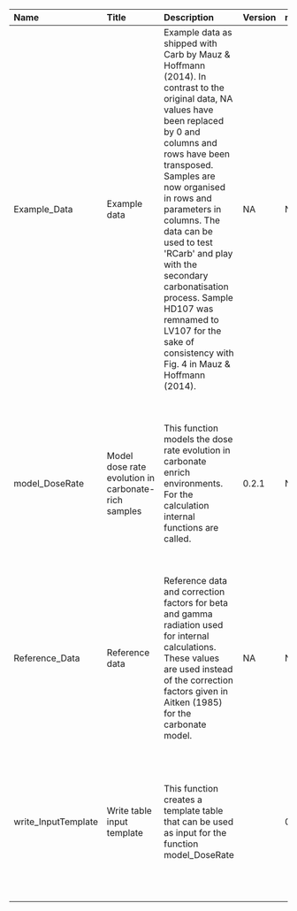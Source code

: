 

| Name                | Title                                               | Description                                                                                                                                                                                                                                                                                                                                                                                                                                     | Version | m.Date | m.Time | Author                                                                                                                                                      | Citation                                                                                                                                                                                                                                                                                |
|:--------------------|:----------------------------------------------------|:------------------------------------------------------------------------------------------------------------------------------------------------------------------------------------------------------------------------------------------------------------------------------------------------------------------------------------------------------------------------------------------------------------------------------------------------|:--------|:-------|:-------|:------------------------------------------------------------------------------------------------------------------------------------------------------------|:----------------------------------------------------------------------------------------------------------------------------------------------------------------------------------------------------------------------------------------------------------------------------------------|
| Example_Data        | Example data                                        | Example data as shipped with  Carb  by Mauz \& Hoffmann (2014). In contrast to the original data,  NA  values have been replaced by 0 and columns and rows have been transposed. Samples are now organised in rows and parameters in columns.  The data can be used to test 'RCarb' and play with the secondary carbonatisation process. Sample HD107 was remnamed to LV107 for the sake of consistency with Fig. 4 in Mauz \& Hoffmann (2014). | NA      | NA     | NA     | Mauz \& Hoffmann (2014), with minor modifcations by Sebastian Kreutzer, IRAMAT-CRP2A, UMR 5060, -  CNRS-Université Bordeaux Montaigne (France) -      | NA                                                                                                                                                                                                                                                                                      |
| model_DoseRate      | Model dose rate evolution in carbonate-rich samples | This function models the dose rate evolution in carbonate enrich environments. For the calculation internal functions are called.                                                                                                                                                                                                                                                                                                               | 0.2.1   | NA     | NA     | Sebastian Kreutzer, IRAMAT-CRP2A, UMR 5060, Université Bordeaux Montagine (France); based -  on 'MATLAB' code given in file Carb_2007a.m of  Carb  -  | Kreutzer, S., 2019. model_DoseRate(): Model dose rate evolution in carbonate-rich samples. Function version 0.2.1. In: Kreutzer, S., Nathan, R.P., Mauz, B., 2019. RCarb: Dose Rate Modelling of Carbonate-Rich Samples R package version 0.1.4.9000-10. https://r-lum.github.io/RCarb/ |
| Reference_Data      | Reference data                                      | Reference data and correction factors for beta and gamma radiation used for internal calculations. These values are used instead of the correction factors given in Aitken (1985) for the carbonate model.                                                                                                                                                                                                                                      | NA      | NA     | NA     | NA                                                                                                                                                          | NA                                                                                                                                                                                                                                                                                      |
| write_InputTemplate | Write table input template                          | This function creates a template table that can be used as input for the function model_DoseRate                                                                                                                                                                                                                                                                                                                                                |         | 0.1.0  | NA     | Sebastian Kreutzer, IRAMAT-CRP2A, UMR 5060, CNRS - Université Bordeaux Montaigne (France) -                                                              | Kreutzer, S., 2019. write_InputTemplate(): Write table input template. Function version 0.1.0. In: Kreutzer, S., Nathan, R.P., Mauz, B., 2019. RCarb: Dose Rate Modelling of Carbonate-Rich Samples R package version 0.1.4.9000-10. https://r-lum.github.io/RCarb/                     |


